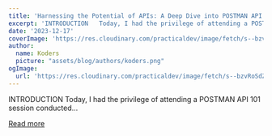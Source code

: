 ```yaml
---
title: 'Harnessing the Potential of APIs: A Deep Dive into POSTMAN API 101🌐'
excerpt: 'INTRODUCTION   Today, I had the privilege of attending a POSTMAN API 101 session conducted...'
date: '2023-12-17'
coverImage: 'https://res.cloudinary.com/practicaldev/image/fetch/s--bzvRoSdZ--/c_imagga_scale,f_auto,fl_progressive,h_420,q_auto,w_1000/https://dev-to-uploads.s3.amazonaws.com/uploads/articles/uil0jzofg1gb889ochxh.png'
author:
  name: Koders
  picture: "assets/blog/authors/koders.png"
ogImage:
  url: 'https://res.cloudinary.com/practicaldev/image/fetch/s--bzvRoSdZ--/c_imagga_scale,f_auto,fl_progressive,h_420,q_auto,w_1000/https://dev-to-uploads.s3.amazonaws.com/uploads/articles/uil0jzofg1gb889ochxh.png'
---
```


INTRODUCTION   Today, I had the privilege of attending a POSTMAN API 101 session conducted...

[Read more](https://dev.to/sakeenanavi/harnessing-the-potential-of-apis-a-deep-dive-into-postman-api-101-4n4h)
